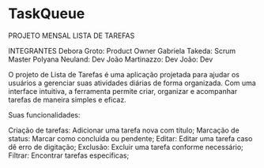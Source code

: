 # TaskQueue
PROJETO MENSAL LISTA DE TAREFAS

INTEGRANTES
Debora Groto: Product Owner
Gabriela Takeda: Scrum Master
Polyana Neuland: Dev
João Martinazzo: Dev
João: Dev

O projeto de Lista de Tarefas é uma aplicação projetada para ajudar os usuários a gerenciar suas atividades diárias de forma organizada. Com uma interface intuitiva, a ferramenta permite criar, organizar e acompanhar tarefas de maneira simples e eficaz.

Suas funcionalidades:

Criação de tarefas: Adicionar uma tarefa nova com título;
Marcação de status: Marcar como concluída ou pendente;
Editar: Editar uma tarefa caso dê erro de digitação;
Exclusão: Excluir uma tarefa conforme necessário;
Filtrar: Encontrar tarefas especificas;